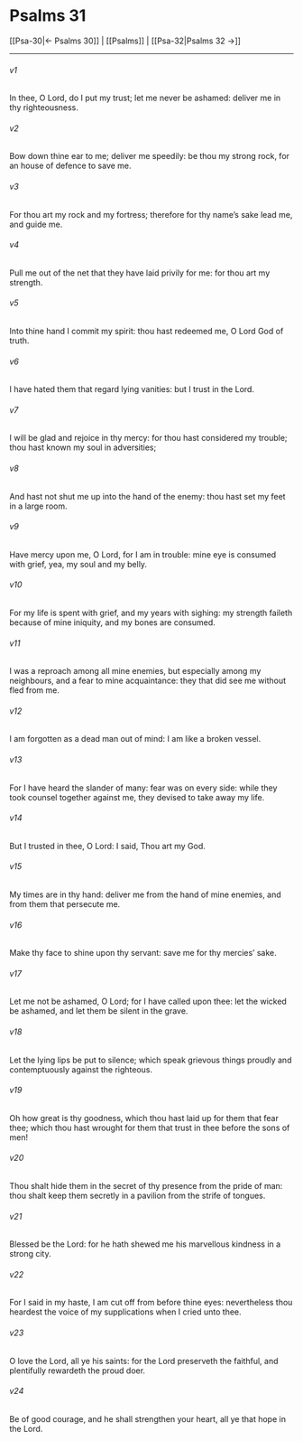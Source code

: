 # Psalms 31

[[Psa-30|← Psalms 30]] | [[Psalms]] | [[Psa-32|Psalms 32 →]]
***

###### v1
In thee, O Lord, do I put my trust; let me never be ashamed: deliver me in thy righteousness.
###### v2
Bow down thine ear to me; deliver me speedily: be thou my strong rock, for an house of defence to save me.
###### v3
For thou art my rock and my fortress; therefore for thy name’s sake lead me, and guide me.
###### v4
Pull me out of the net that they have laid privily for me: for thou art my strength.
###### v5
Into thine hand I commit my spirit: thou hast redeemed me, O Lord God of truth.
###### v6
I have hated them that regard lying vanities: but I trust in the Lord.
###### v7
I will be glad and rejoice in thy mercy: for thou hast considered my trouble; thou hast known my soul in adversities;
###### v8
And hast not shut me up into the hand of the enemy: thou hast set my feet in a large room.
###### v9
Have mercy upon me, O Lord, for I am in trouble: mine eye is consumed with grief, yea, my soul and my belly.
###### v10
For my life is spent with grief, and my years with sighing: my strength faileth because of mine iniquity, and my bones are consumed.
###### v11
I was a reproach among all mine enemies, but especially among my neighbours, and a fear to mine acquaintance: they that did see me without fled from me.
###### v12
I am forgotten as a dead man out of mind: I am like a broken vessel.
###### v13
For I have heard the slander of many: fear was on every side: while they took counsel together against me, they devised to take away my life.
###### v14
But I trusted in thee, O Lord: I said, Thou art my God.
###### v15
My times are in thy hand: deliver me from the hand of mine enemies, and from them that persecute me.
###### v16
Make thy face to shine upon thy servant: save me for thy mercies’ sake.
###### v17
Let me not be ashamed, O Lord; for I have called upon thee: let the wicked be ashamed, and let them be silent in the grave.
###### v18
Let the lying lips be put to silence; which speak grievous things proudly and contemptuously against the righteous.
###### v19
Oh how great is thy goodness, which thou hast laid up for them that fear thee; which thou hast wrought for them that trust in thee before the sons of men!
###### v20
Thou shalt hide them in the secret of thy presence from the pride of man: thou shalt keep them secretly in a pavilion from the strife of tongues.
###### v21
Blessed be the Lord: for he hath shewed me his marvellous kindness in a strong city.
###### v22
For I said in my haste, I am cut off from before thine eyes: nevertheless thou heardest the voice of my supplications when I cried unto thee.
###### v23
O love the Lord, all ye his saints: for the Lord preserveth the faithful, and plentifully rewardeth the proud doer.
###### v24
Be of good courage, and he shall strengthen your heart, all ye that hope in the Lord. 
